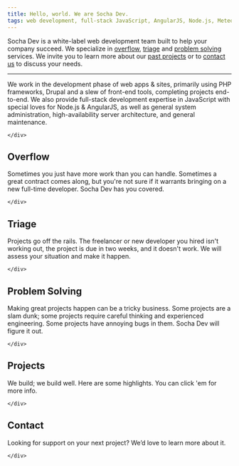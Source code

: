 ```yaml
---
title: Hello, world. We are Socha Dev.
tags: web development, full-stack JavaScript, AngularJS, Node.js, Meteor, PHP, Phalcon, Drupal
---
```


<div class="stripe">
  <div class="container">
    <div class="columns-12">

<p>Socha Dev is a white-label web development team built to help your company
succeed. We specialize in <a href="#overflow" class="blue">overflow</a>,
<a href="#triage" class="red">triage</a> and <a href="#problem-solving" class="green">problem solving</a>
services. We invite you to learn more about our <a href="#projects">past projects</a>
or to <a href="#contact">contact us</a> to discuss your needs.</p>
<hr>
<p>We work in the development phase of web apps & sites, primarily using
PHP frameworks, Drupal and a slew of front-end tools, completing projects
end-to-end. We also provide full-stack development expertise in JavaScript with
special loves for Node.js & AngularJS, as well as general system administration,
high-availability server architecture, and general maintenance.</p>

    </div>
  </div>
</div>
<div class="stripe blue">
  <div class="container">
    <div class="columns-12">

<h2 id="overflow">Overflow</h2>
<p>Sometimes you just have more work than you can handle. Sometimes a great
contract comes along, but you're not sure if it warrants bringing on a new
full-time developer. Socha Dev has you covered.</p>

    </div>
  </div>
</div>
<div class="stripe red">
  <div class="container">
    <div class="columns-12">

<h2 id="triage">Triage</h2>
<p>Projects go off the rails. The freelancer or new developer you hired isn't
working out, the project is due in two weeks, and it doesn't work. We will
assess your situation and make it happen.</p>

    </div>
  </div>
</div>
<div class="stripe green">
  <div class="container">
    <div class="columns-12">

<h2 id="problem-solving">Problem Solving</h2>
<p>Making great projects happen can be a tricky business. Some projects are a slam
dunk; some projects require careful thinking and experienced engineering. Some
projects have annoying bugs in them. Socha Dev will figure it out.</p>

    </div>
  </div>
</div>
<div class="stripe gray">
  <div class="container">
    <div class="columns-12">

<h2 id="projects">Projects</h2>
<p>We build; we build well. Here are some highlights. You can click 'em for more info.</p>

    </div>
  </div>
</div>
<div class="stripe last">
  <div class="container">
    <div class="columns-12">

<h2 id="contact">Contact</h2>
<p>Looking for support on your next project? We’d love to learn more about it.</p>

    </div>
  </div>
</div>
